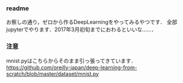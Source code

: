 ### readme
お察しの通り，ゼロから作るDeepLearningをやってみるやつです．
全部jupyterでやります．2017年3月初旬までにおわるといいな……．

### 注意
mnist.pyはこちらからそのまま引っ張ってきています．
https://github.com/oreilly-japan/deep-learning-from-scratch/blob/master/dataset/mnist.py